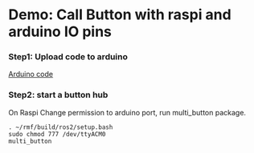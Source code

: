 # Demo: Call Button with raspi and arduino IO pins

### Step1: Upload code to arduino
[Arduino code](/multi_button/button_control/button_control.io) 

### Step2: start a button hub
On Raspi
Change permission to arduino port, run multi_button package. 
```
. ~/rmf/build/ros2/setup.bash
sudo chmod 777 /dev/ttyACM0
multi_button
```
